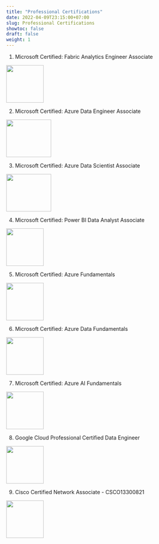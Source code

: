 ```yaml
---
title: "Professional Certifications"
date: 2022-04-09T23:15:00+07:00
slug: Professional Certifications
showtoc: false
draft: false
weight: 1
---
```


01. Microsoft Certified: Fabric Analytics Engineer Associate
<a href="https://learn.microsoft.com/api/credentials/share/en-us/VidushrajChandresekaran-1147/F2008D6C5586D4CC?sharingId=DD14128009B49F23" target="_blank">
  <img width="100" height="100"  align="center"  src="/certifications/Fabric.png"/>
</a>


02. Microsoft Certified: Azure Data Engineer Associate
<a href="https://learn.microsoft.com/api/credentials/share/en-us/VidushrajChandresekaran-1147/D89B8FC066A07782?sharingId=DD14128009B49F23" target="_blank">
  <img width="120" height="100"  align="center"  src="/certifications/MSDE.png"/>
</a> 

03. Microsoft Certified: Azure Data Scientist Associate
<a href="https://learn.microsoft.com/api/credentials/share/en-us/VidushrajChandresekaran-1147/149EF17A7A39A5AD?sharingId=DD14128009B49F23" target="_blank">
  <img width="120" height="100"  align="center"  src="/certifications/MSDS.png"/>
</a>

04. Microsoft Certified: Power BI Data Analyst Associate
<a href="https://learn.microsoft.com/api/credentials/share/en-us/VidushrajChandresekaran-1147/7B93F613B36713F7?sharingId=DD14128009B49F23" target="_blank">
  <img width="100" height="100"  align="center"  src="/certifications/DataAnalyst.png"/>
</a>

05. Microsoft Certified: Azure Fundamentals
<a href="https://learn.microsoft.com/api/credentials/share/en-us/VidushrajChandresekaran-1147/6A558805FBEA599E?sharingId=DD14128009B49F23" target="_blank">
  <img width="100" height="100"  align="center"  src="/certifications/AzureFundamental.png"/>
</a>

06. Microsoft Certified: Azure Data Fundamentals
<a href="https://learn.microsoft.com/api/credentials/share/en-us/VidushrajChandresekaran-1147/E5E2A5D7B91A6A2E?sharingId=DD14128009B49F23" target="_blank">
  <img width="100" height="100" align="center"  src="/certifications/DataFundamentals.png"/>
</a>

07. Microsoft Certified: Azure AI Fundamentals
<a href="https://learn.microsoft.com/api/credentials/share/en-us/VidushrajChandresekaran-1147/4DBB90EA35D0EE1D?sharingId=DD14128009B49F23" target="_blank">
  <img width="100" height="100"  align="center"  src="/certifications/AIFundamentals.png"/>
</a>

08. Google Cloud Professional Certified Data Engineer
<a href="https://www.credential.net/d4635b92-2616-4e04-8eff-f142a3ea0301" target="_blank">
  <img width="100" height="100"  align="center"  src="/certifications/GCPLogo2.jpg"/>
</a>

09. Cisco Certified Network Associate - CSCO13300821
<a href="https://www.credly.com/badges/3146c7bc-7c6f-4990-b9e9-719aa8ed8dfc/public_url" target="_blank">
  <img width="100" height="100" border="0" align="center"  src="/certifications/CiscoCCNA.png"/>
</a>